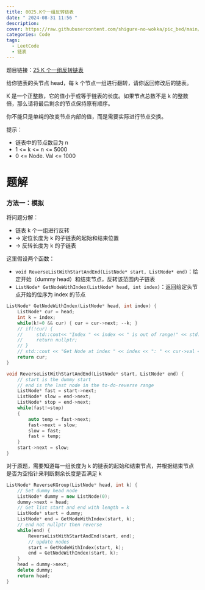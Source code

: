 ```yaml
---
title: 0025.K个一组反转链表
date: " 2024-08-31 11:56 "
description: 
cover: https://raw.githubusercontent.com/shigure-no-wokka/pic_bed/main/imgs/family_code.jpg
categories: Code
tags:
  - LeetCode
  - 链表
---
```


题目链接：[25 K 个一组反转链表](https://leetcode.cn/problems/reverse-nodes-in-k-group/description/?envType=study-plan-v2&envId=top-100-liked)

给你链表的头节点 head，每 k 个节点一组进行翻转，请你返回修改后的链表。

K 是一个正整数，它的值小于或等于链表的长度。如果节点总数不是 k 的整数倍，那么请将最后剩余的节点保持原有顺序。

你不能只是单纯的改变节点内部的值，而是需要实际进行节点交换。

提示：
- 链表中的节点数目为 n
- 1 <= k <= n <= 5000
- 0 <= Node. Val <= 1000

<!--more-->

# 题解

### 方法一：模拟

将问题分解：
- 链表 k 个一组进行反转 
- -> 定位长度为 k 的子链表的起始和结束位置
- -> 反转长度为 k 的子链表

这里假设两个函数：
- `void ReverseListWithStartAndEnd(ListNode* start, ListNode* end)`：给定开始（dummy head）和结束节点，反转该范围内子链表
- `ListNode* GetNodeWithIndex(ListNode* head, int index)`：返回给定头节点开始的位序为 index 的节点

```cpp
ListNode* GetNodeWithIndex(ListNode* head, int index) {
    ListNode* cur = head;
    int k = index;
    while(k!=0 && cur) { cur = cur->next; --k; }
    // if(!cur) { 
    //     std::cout<< "Index " << index << " is out of range!" << std::endl; 
    //     return nullptr; 
    // }
    // std::cout << "Get Node at index " << index << ": " << cur->val << std::endl;
    return cur;
}

void ReverseListWithStartAndEnd(ListNode* start, ListNode* end) {
    // start is the dummy start
    // end is the last node in the to-do-reverse range
    ListNode* fast = start->next;
    ListNode* slow = end->next;
    ListNode* stop = end->next;
    while(fast!=stop)
    {
        auto temp = fast->next;
        fast->next = slow;
        slow = fast;
        fast = temp;
    }
    start->next = slow;
}
```

对于原题，需要知道每一组长度为 k 的链表的起始和结束节点，并根据结束节点是否为空指针来判断剩余长度是否满足 k

```cpp
ListNode* ReverseKGroup(ListNode* head, int k) {
    // Set dummy head node
    ListNode* dummy = new ListNode(0);
    dummy->next = head;
    // Get list start and end with length = k
    ListNode* start = dummy;
    ListNode* end = GetNodeWithIndex(start, k);
    // end not nullptr then reverse
    while(end) {
        ReverseListWithStartAndEnd(start, end);
        // update nodes
        start = GetNodeWithIndex(start, k);
        end = GetNodeWithIndex(start, k);
    }
    head = dummy->next;
    delete dummy;
    return head;
}
```





